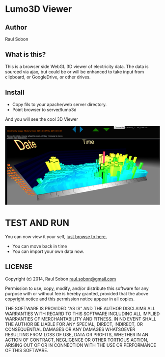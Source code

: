 Lumo3D Viewer
=============

## Author
Raul Sobon

## What is this?
This is a browser side WebGL 3D viewer of electricity data.
The data is sourced via ajax, but could be or will be enhanced
to take input from clipboard, or GoogleDrive, or other drives.

## Install
  * Copy fils to your apache/web server directory.
  * Point browser to server/lumo3d

And you will see the cool 3D Viewer

![alt text](screen.png "Screen")

# TEST AND RUN

You can now view it your self, <A Href="http://lumo3d.ac3dec.com/"> just browse to here. </A>

* You can move back in time
* You can import your own data now.

## LICENSE

Copyright (c) 2014, Raul Sobon <raul.sobon@gmail.com>

Permission to use, copy, modify, and/or distribute this software for any
purpose with or without fee is hereby granted, provided that the above
copyright notice and this permission notice appear in all copies.

THE SOFTWARE IS PROVIDED "AS IS" AND THE AUTHOR DISCLAIMS ALL WARRANTIES
WITH REGARD TO THIS SOFTWARE INCLUDING ALL IMPLIED WARRANTIES OF
MERCHANTABILITY AND FITNESS. IN NO EVENT SHALL THE AUTHOR BE LIABLE FOR
ANY SPECIAL, DIRECT, INDIRECT, OR CONSEQUENTIAL DAMAGES OR ANY DAMAGES
WHATSOEVER RESULTING FROM LOSS OF USE, DATA OR PROFITS, WHETHER IN AN
ACTION OF CONTRACT, NEGLIGENCE OR OTHER TORTIOUS ACTION, ARISING OUT OF
OR IN CONNECTION WITH THE USE OR PERFORMANCE OF THIS SOFTWARE.


